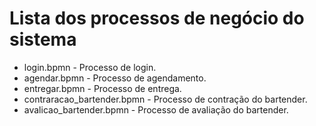 # Lista dos processos de negócio do sistema

* login.bpmn - Processo de login.
* agendar.bpmn - Processo de agendamento.
* entregar.bpmn - Processo de entrega.
* contraracao_bartender.bpmn - Processo de contração do bartender.
* avalicao_bartender.bpmn - Processo de avaliação do bartender.


